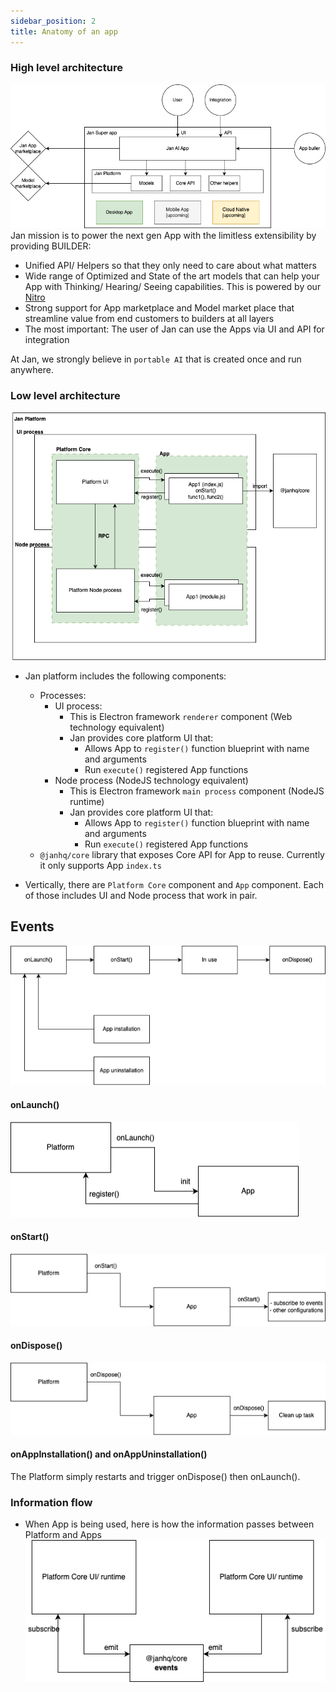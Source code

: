 ```yaml
---
sidebar_position: 2
title: Anatomy of an app
---
```


### High level architecture
![High level architecture](img/architecture-0.drawio.png)
Jan mission is to power the next gen App with the limitless extensibility by providing BUILDER:
- Unified API/ Helpers so that they only need to care about what matters
- Wide range of Optimized and State of the art models that can help your App with Thinking/ Hearing/ Seeing capabilities. This is powered by our [Nitro](https://github.com/janhq/nitro)
- Strong support for App marketplace and Model market place that streamline value from end customers to builders at all layers
- The most important: The user of Jan can use the Apps via UI and API for integration

At Jan, we strongly believe in `portable AI` that is created once and run anywhere.

### Low level architecture
![Low level architecture](img/architecture-1.drawio.png)
- Jan platform includes the following components:

  - Processes:
    - UI process:
      - This is Electron framework `renderer` component (Web technology equivalent)
      - Jan provides core platform UI that:
        - Allows App to `register()` function blueprint with name and arguments
        - Run `execute()` registered App functions
    - Node process (NodeJS technology equivalent)
      - This is Electron framework `main process` component (NodeJS runtime)
      - Jan provides core platform UI that:
        - Allows App to `register()` function blueprint with name and arguments
        - Run `execute()` registered App functions
  - `@janhq/core` library that exposes Core API for App to reuse. Currently it only supports App `index.ts`

- Vertically, there are `Platform Core` component and `App` component. Each of those includes UI and Node process that work in pair.

## Events
![Platform events](img/app-anatomy-4.drawio.jpg)

#### onLaunch()
  ![Platform onLaunch()](img/app-anatomy-1.drawio.jpg)
#### onStart()
  ![Platform onStart()](img/app-anatomy-2.drawio.jpg)
#### onDispose()
  ![Platform onDispose()](img/app-anatomy-3.drawio.jpg)

#### onAppInstallation() and onAppUninstallation()
The Platform simply restarts and trigger onDispose() then onLaunch().

### Information flow
- When App is being used, here is how the information passes between Platform and Apps
  ![Communication](img/app-anatomy-5.drawio.png)
